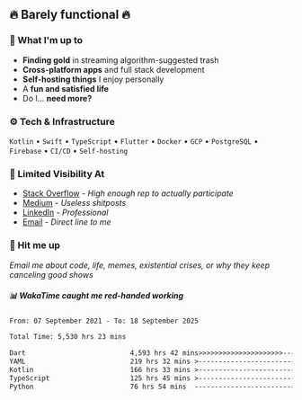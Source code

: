 ## 🔥 Barely functional 🔥

### 🎯 What I'm up to

- **Finding gold** in streaming algorithm-suggested trash
- **Cross-platform apps** and full stack development
- **Self-hosting things** I enjoy personally
- A **fun and satisfied life**
- Do I... **need more?**

### ⚙️ Tech & Infrastructure

`Kotlin` • `Swift` • `TypeScript` • `Flutter` • `Docker` • `GCP` • `PostgreSQL` • `Firebase` •
`CI/CD` • `Self-hosting`

### 🔗 Limited Visibility At

- [Stack Overflow](https://stackoverflow.com/users/15199864/deepanshu) - *High enough rep to
  actually participate*
- [Medium](https://medium.com/@deepanshuc2141) - *Useless shitposts*
- [LinkedIn](https://www.linkedin.com/in/chaudhary-deepanshu/) - *Professional*
- [Email](mailto:0qs8e9yn@duck.com) - *Direct line to me*

### 💬 Hit me up

*Email me about code, life, memes, existential crises, or why they keep canceling good shows*

##### 📊 *WakaTime caught me red-handed working*

<!--START_SECTION:waka-->

```txt
From: 07 September 2021 - To: 18 September 2025

Total Time: 5,530 hrs 23 mins

Dart                          4,593 hrs 42 mins>>>>>>>>>>>>>>>>>>>>>----   83.06 %
YAML                          219 hrs 32 mins >------------------------   03.97 %
Kotlin                        166 hrs 33 mins >------------------------   03.01 %
TypeScript                    125 hrs 45 mins >------------------------   02.27 %
Python                        76 hrs 54 mins  -------------------------   01.39 %
```

<!--END_SECTION:waka-->

<!---
If you're reading this in the raw file, you've gone too deep. Go back.
--->
